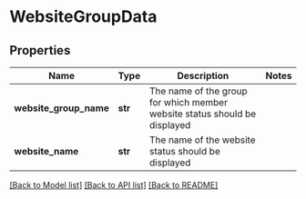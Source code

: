 # WebsiteGroupData

## Properties
Name | Type | Description | Notes
------------ | ------------- | ------------- | -------------
**website_group_name** | **str** | The name of the group for which member website status should be displayed | 
**website_name** | **str** | The name of the website status should be displayed | 

[[Back to Model list]](../README.md#documentation-for-models) [[Back to API list]](../README.md#documentation-for-api-endpoints) [[Back to README]](../README.md)


